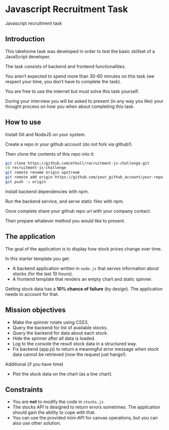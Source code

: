 # Javascript Recruitment Task

Javascript recruitment task

## Introduction

This takehome task was developed in order to test the basic skillset of a JavaScript developer.

The task consists of backend and frontend functionalities.

You aren’t expected to spend more than 30-60 minutes on this task (we respect your time, you don’t have to complete the task).

You are free to use the internet but must solve this task yourself.

During your interview you will be asked to present (in any way you like) your thought process on how you when about completing this task.

## How to use

Install Git and NodeJS on your system.

Create a repo in your github account (do not fork via github!).

Then clone the contents of this repo into it:
```sh
git clone https://github.com/ethull/recruitment-js-challenge.git
cd recruitment-js-challenge
git remote rename origin upstream
git remote add origin https://github.com/your_github_account/your-repo.git
git push -u origin
```

Install backend dependencies with npm.

Run the backend service, and serve static files with npm.

Once complete share your github repo url with your company contact.

Then prepare whatever method you would like to present.

## The application

The goal of the application is to display how stock prices change over time.

In this starter template you get:
* A backend application written in `node.js` that serves information about stocks (for the last 10 hours).
* A frontend template that renders an empty chart and static spinner.

Getting stock data has a **10% chance of failure** (by design). The application needs to account for that.

## Mission objectives

* Make the spinner rotate using CSS3.
* Query the backend for list of available stocks.
* Query the backend for data about each stock.
* Hide the spinner after all data is loaded.
* Log to the console the result stock data in a structured way.
* Fix backend (app.js) to return a meaningful error message when stock data cannot be retrieved (now the request just hangs!).

Additional (if you have time)
* Plot the stock data on the chart (as a line chart).

## Constraints

* You are **not** to modify the code in `stocks.js`
* The stocks API is designed to return errors sometimes. The application should gain the ability to cope with that.
* You can use the provided mini-API for canvas operations, but you can also use other solution.
